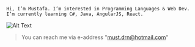 `Hi, I’m Mustafa. I’m interested in Programming Languages & Web Dev. I’m currently learning C#, Java, AngularJS, React.`

![Alt Text](https://media.giphy.com/media/zOvBKUUEERdNm/giphy.gif)

> You can reach me via e-address "must.drn@hotmail.com"

<!-- .md file type -> markdown file -->
